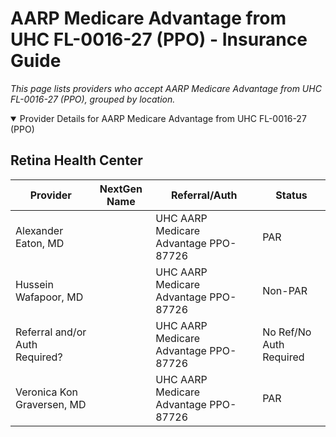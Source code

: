 # AARP Medicare Advantage from UHC FL-0016-27 (PPO) - Insurance Guide

*This page lists providers who accept AARP Medicare Advantage from UHC FL-0016-27 (PPO), grouped by location.*

<details open><summary>Provider Details for AARP Medicare Advantage from UHC FL-0016-27 (PPO)</summary>

## Retina Health Center

| Provider | NextGen Name | Referral/Auth | Status |
|----------|-------------|--------------|--------|
| Alexander Eaton, MD |  | UHC AARP Medicare Advantage PPO-87726 | PAR |
| Hussein Wafapoor, MD |  | UHC AARP Medicare Advantage PPO-87726 | Non-PAR |
| Referral and/or Auth Required? |  | UHC AARP Medicare Advantage PPO-87726 | No Ref/No Auth Required |
| Veronica Kon Graversen, MD |  | UHC AARP Medicare Advantage PPO-87726 | PAR |

</details>

